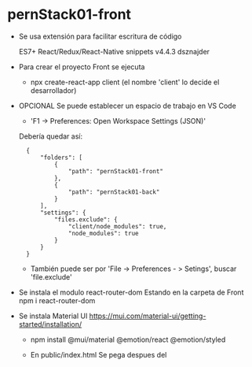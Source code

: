 # pernStack01-front

- Se usa extensión para facilitar escritura de código

    ES7+ React/Redux/React-Native snippets
    v4.4.3
    dsznajder

- Para crear el proyecto Front se ejecuta
    - npx create-react-app client       (el nombre 'client' lo decide el desarrollador)

- OPCIONAL Se puede establecer un espacio de trabajo en VS Code
    - 'F1 -> Preferences: Open Workspace Settings (JSON)'

    Debería quedar así:

        {
            "folders": [
                {
                    "path": "pernStack01-front"
                },
                {
                    "path": "pernStack01-back"
                }
            ],
            "settings": {
                "files.exclude": {
                    "client/node_modules": true,
                    "node_modules": true
                }
            }
        }

    - También puede ser por
        'File -> Preferences - > Setings', buscar 'file.exclude'

- Se instala el modulo react-router-dom
    Estando en la carpeta de Front
        npm i react-router-dom

- Se instala Material UI
    https://mui.com/material-ui/getting-started/installation/

    - npm install @mui/material @emotion/react @emotion/styled

    - En public/index.html
        Se pega despues del <title>
            <link rel="stylesheet" href="https://fonts.googleapis.com/css?family=Roboto:300,400,500,700&display=swap" />
            <link rel="stylesheet" href="https://fonts.googleapis.com/icon?family=Material+Icons" />
    
    - Se instala el modulo de iconos
        npm install @mui/icons-material

- Se modifica el archivo 'index.css' usando /**/

- Ver: propiedades de FlexBox

https://www.youtube.com/watch?v=_zGL_MU29zs&t=178s
voy por 2:16:42

Atajos de teclado:
    imp         import second from 'first'
    clg         console.log(first)
    
    Ctrl+Shit+I     Formato
